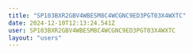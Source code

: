 ```yaml
---
title: "SP103BXR2GBV4WBESM8C4WCGNC9ED3PGT03X4WXTC"
date: 2024-12-10T12:13:24.541Z
user: SP103BXR2GBV4WBESM8C4WCGNC9ED3PGT03X4WXTC
layout: "users"
---
```

    